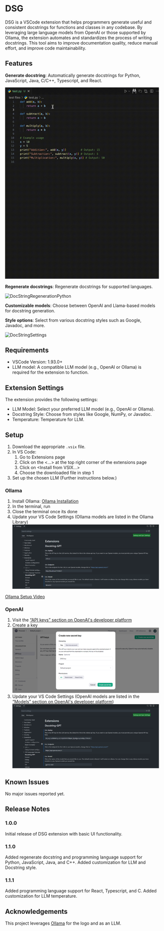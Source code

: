 # DSG

DSG is a VSCode extension that helps programmers generate useful and consistent docstrings for functions and classes in any codebase. By leveraging large language models from OpenAI or those supported by Ollama, the extension automates and standardizes the process of writing docstrings. This tool aims to improve documentation quality, reduce manual effort, and improve code maintainability. 

## Features

**Generate docstring**: Automatically generate docstrings for Python, JavaScript, Java, C/C++, Typescript, and React.

![DocStringGenerationPython](https://github.com/Master-Pr0grammer/docstring-gpt/blob/Beta/images/python_generation.gif)

**Regenerate docstrings**: Regenerate docstrings for supported languages.

![DocStringRegenerationPython](https://github.com/Master-Pr0grammer/docstring-gpt/blob/Beta/images/python_regeneration.gif)

**Customizable models**: Choose between OpenAI and Llama-based models for docstring generation.

**Style options**: Select from various docstring styles such as Google, Javadoc, and more.

![DocStringSettings](https://github.com/Master-Pr0grammer/docstring-gpt/blob/Beta/images/settings.gif)

<!-- Describe specific features of your extension including screenshots of your extension in action. Image paths are relative to this README file. -->

<!-- For example if there is an image subfolder under your extension project workspace:

\!\[feature X\]\(images/feature-x.png\)

> Tip: Many popular extensions utilize animations. This is an excellent way to show off your extension! We recommend short, focused animations that are easy to follow. -->

## Requirements

<!-- If you have any requirements or dependencies, add a section describing those and how to install and configure them. -->
- VSCode Version: 1.93.0+ 
- LLM model: A compatible LLM model (e.g., OpenAI or Ollama) is required for the extension to function.

## Extension Settings

<!-- Include if your extension adds any VS Code settings through the `contributes.configuration` extension point.

For example:

This extension contributes the following settings:

* `myExtension.enable`: Enable/disable this extension.
* `myExtension.thing`: Set to `blah` to do something.  -->
The extension provides the following settings:

- LLM Model: Select your preferred LLM model (e.g., OpenAI or Ollama).
- Docstring Style: Choose from styles like Google, NumPy, or Javadoc.
- Temperature: Temperature for LLM.

## Setup
1. Download the appropriate `.vsix` file.
2. In VS Code:
    1. Go to Extensions page
    2. Click on the <…> at the top right corner of the extensions page
    3. Click on <Install from VSIX…> 
    4. Choose the downloaded file in step 1
3. Set up the chosen LLM (Further instructions below.)

### Ollama
1. Install Ollama: [Ollama Installation](https://ollama.com/download)
2. In the terminal, run <ollama run llama3.1>
3. Close the terminal once its done
4. Update your VS Code Settings (Ollama models are listed in the Ollama Library)
![VSCodeOllama](images/settings_ollama.png)

[Ollama Setup Video](https://drive.google.com/file/d/1wmaOL-TEaxp7JJLhTJ5AsyUZUy919R0r/view?usp=sharing)

### OpenAI
1. Visit the [“API keys” section on OpenAI's developer platform](https://platform.openai.com/settings/organization/api-keys)
2. Create a key
![OpenAIKey](images/openai_key.png)
3. Update your VS Code Settings (OpenAI models are listed in the [“Models” section on OpenAI's developer platform](https://platform.openai.com/docs/models/))
![VSCodeOpenAI](images/settings_openai.png)

## Known Issues

No major issues reported yet.

## Release Notes

### 1.0.0

Initial release of DSG extension with basic UI functionality.

### 1.1.0

Added regenerate docstring and programming language support for Python, JavaScript, Java, and C++. Added customization for LLM and Docstring style.

### 1.1.1

Added programming language support for React, Typescript, and C. Added customization for LLM temperature.

## Acknowledgements
This project leverages [Ollama](https://ollama.ai) for the logo and as an LLM.

<!-- ---

## Following extension guidelines

Ensure that you've read through the extensions guidelines and follow the best practices for creating your extension.

* [Extension Guidelines](https://code.visualstudio.com/api/references/extension-guidelines)

## Working with Markdown

You can author your README using Visual Studio Code. Here are some useful editor keyboard shortcuts:

* Split the editor (`Cmd+\` on macOS or `Ctrl+\` on Windows and Linux).
* Toggle preview (`Shift+Cmd+V` on macOS or `Shift+Ctrl+V` on Windows and Linux).
* Press `Ctrl+Space` (Windows, Linux, macOS) to see a list of Markdown snippets.

## For more information

* [Visual Studio Code's Markdown Support](http://code.visualstudio.com/docs/languages/markdown)
* [Markdown Syntax Reference](https://help.github.com/articles/markdown-basics/)

**Enjoy!** -->
